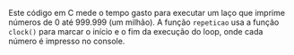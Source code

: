 Este código em C mede o tempo gasto para executar um laço que imprime números de 0 até 999.999 (um milhão). A função `repeticao` usa a função `clock()` para marcar o início e o fim da execução do loop, onde cada número é impresso no console.
